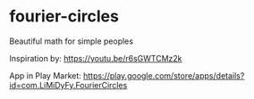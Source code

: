 # fourier-circles
Beautiful math for simple peoples

Inspiration by:
https://youtu.be/r6sGWTCMz2k

App in Play Market:
https://play.google.com/store/apps/details?id=com.LiMiDyFy.FourierCircles
